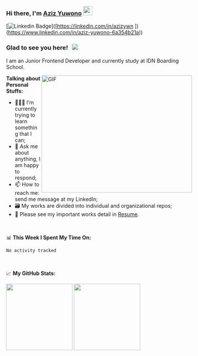 ### Hi there, I'm <a href="#" target="_blank">Aziz Yuwono</a> <img src="https://media.giphy.com/media/hvRJCLFzcasrR4ia7z/giphy.gif" width="25px">

[![Linkedin Badge](https://img.shields.io/badge/-LinkedIn-0e76a8?style=flat-square&logo=Linkedin&logoColor=white)]([https://linkedin.com/in/azizywn
])(https://www.linkedin.com/in/aziz-yuwono-6a354b21a)) 

### Glad to see you here! &nbsp; ![](https://visitor-badge.glitch.me/badge?page_id=azizyuwono.azizyuwono)

I am an Junior Frontend Developer and currently study at IDN Boarding School.

<img align="right" alt="GIF" src="https://github.com/azizyuwono/azizyuwono/blob/main/coding.gif?raw=true" width="408" height="318" />
  

**Talking about Personal Stuffs:**

- 👨🏻‍💻 I’m currently trying to learn something that I can;
- 💬 Ask me about anything, I am happy to respond;
- 📫 How to reach me: send me message at my LinkedIn;
- 🗃️ My works are divided into individual and organizational repos;
- 📝 Please see my important works detail in [Resume](https://drive.google.com/file/d/1D8zwSPDn8RCOqO025QWGQMMoI_LNrsQx/view?usp=sharing).

</br>

📊 **This Week I Spent My Time On:**
<!--START_SECTION:waka-->

```text
No activity tracked
```

<!--END_SECTION:waka-->

</br>

📈 **My GitHub Stats:**

<p>
  <img height="180em" src="https://github-readme-stats.vercel.app/api?username=azizyuwono&show_icons=true&hide_border=true&&count_private=true&include_all_commits=true" />
  <img height="180em" src="https://github-readme-stats.vercel.app/api/top-langs/?username=azizyuwono&&hide_border=true&layout=compact&langs_count=8"/>
</p>
